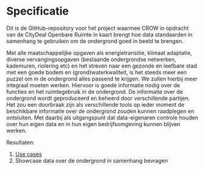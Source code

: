 # Specificatie

Dit is de GitHub-repository voor het project waarmee CROW in opdracht van de CityDeal Openbare Ruimte in kaart brengt hoe data standaarden in samenhang te gebruiken om de ondergrond goed in beeld te brengen. 

Met alle maatschappelijke opgaven als energietransitie, klimaat adaptatie, diverse vervangingsopgaven (bestaande ondergrondse netwerken, kademuren, riolering etc) en het streven naar een gezonde en leefbare stad met een goede bodem en (grond)waterkwaliteit, is het steeds meer een puzzel om in de ondergrond alles passend te krijgen. We zullen hierbij meer integraal moeten werken. Hiervoor is goede informatie nodig over de functies en het ruimtegebruik in de ondergrond.
De informatie over de ondergrond wordt geproduceerd en beheerd door verschillende partijen.  Het zou een doorbraak zijn als verschillende tools op ieder moment de beschikbare informatie over de ondergrond zouden kunnen raadplegen en ontsluiten. Met daarbij als uitgangspunt dat data-eigenaren controle houden over hun eigen data en in hun eigen bedrijfsomgeving kunnen blijven werken.

Resultaten:
1. [Use cases](https://docs.crow.nl/bim-ondergrond/architectuurframework/)
2. Showcase data over de ondergrond in samenhang bevragen


